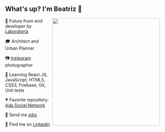 ## What's up? I'm Beatriz :wave:

<img align='right' src='https://i.giphy.com/media/f0sATHPZHuHAq2Wj34/giphy.gif/giphy.webp' width=350 frameBorder="0" ></img>


🚀 Future front-end developer by [Laboratoria](https://www.laboratoria.la/)<br>

🎓 Architect and Urban Planner<br>

📷 [Instagram](https://www.instagram.com/beatrizpenalva_/) photographer<br>

📖 Learning React.JS, JavaScript, HTML5, CSS3, Firebase, Git, Unit tests<br>

💗 Favorite repository: [Ada Social Network](https://github.com/beatrizpenalva/ada-social-network)<br>

💌 Send me <a href="mailto:biapenalva@gmail.com">jobs</a><br>

💼 Find me on [Linkedin](https://www.linkedin.com/in/beatrizpenalva/)<br>
